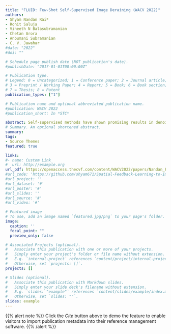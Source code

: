 ```yaml
---
title: "FLUID: Few-Shot Self-Supervised Image Deraining (WACV 2022)"
authors:
- Shyam Nandan Rai*
- Rohit Saluja
- Vineeth N Balasubramanian
- Chetan Arora
- Anbumani Subramanian
- C. V. Jawahar
#date: "2022"
#doi: ""

# Schedule page publish date (NOT publication's date).
#publishDate: "2017-01-01T00:00:00Z"

# Publication type.
# Legend: 0 = Uncategorized; 1 = Conference paper; 2 = Journal article;
# 3 = Preprint / Working Paper; 4 = Report; 5 = Book; 6 = Book section;
# 7 = Thesis; 8 = Patent
publication_types: ["1"]

# Publication name and optional abbreviated publication name.
#publication: WACV 2022
#publication_short: In *STC*

abstract: Self-supervised methods have shown promising results in denoising and dehazing tasks, where the collection of the paired dataset is challenging and expensive. However, we find that these methods fail to remove the rain streaks when applied for image deraining tasks. The method's poor performance is due to its neighbours. The rainy pixels are non-uniformaly distributed, and it is not necessarily dependent on its neighboring pixels. Hence, we conclude that the self-supervised method needs to have some prior knowledge about rain distribution to perform the deraining task. To provide this knowledge, we hypothesize a network with minimal supervision to estimate the likelihood of rainy pixels. This leads us to our proposed method called FLUID (Few Shot Self-Supervised Image Deraining).
# Summary. An optional shortened abstract.
summary:  
tags:
- Source Themes
featured: true

links:
#- name: Custom Link
#  url: http://example.org
url_pdf: https://openaccess.thecvf.com/content/WACV2022/papers/Nandan_FLUID_Few-Shot_Self-Supervised_Image_Deraining_WACV_2022_paper.pdf
#url_code: 'https://github.com/shyam671/Spatial-Feedback-Learning-to-ImproveSemantic-Segmentation-in-Hot-Weather'
#url_project: ''
#url_dataset: '#'
#url_poster: '#'
#url_slides: ''
#url_source: '#'
#url_video: '#'

# Featured image
# To use, add an image named `featured.jpg/png` to your page's folder. 
image:
  caption: ''
  focal_point: ""
  preview_only: false

# Associated Projects (optional).
#   Associate this publication with one or more of your projects.
#   Simply enter your project's folder or file name without extension.
#   E.g. `internal-project` references `content/project/internal-project/index.md`.
#   Otherwise, set `projects: []`.
projects: []

# Slides (optional).
#   Associate this publication with Markdown slides.
#   Simply enter your slide deck's filename without extension.
#   E.g. `slides: "example"` references `content/slides/example/index.md`.
#   Otherwise, set `slides: ""`.
slides: example
---
```


{{% alert note %}}
Click the *Cite* button above to demo the feature to enable visitors to import publication metadata into their reference management software.
{{% /alert %}}
